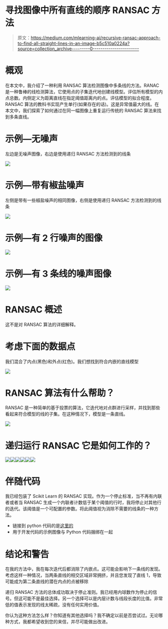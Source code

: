 # 寻找图像中所有直线的顺序 RANSAC 方法

> 原文：<https://medium.com/mlearning-ai/recursive-ransac-approach-to-find-all-straight-lines-in-an-image-b5c510a0224a?source=collection_archive---------0----------------------->

# 概观

在本文中，我介绍了一种利用 RANSAC 算法检测图像中多条线的方法。RANAC 是一种鲁棒的线检测算法，它使用点的子集迭代地创建线模型。评估所有模型的内点总数。内侧定义为距离直线在指定阈值距离内的点。评估模型的拟合程度。RANSAC 算法的教科书实现产生单行(如果存在的话)。这是异常值最大的线。在本文中，我们探索了如何通过在同一幅图像上重复运行传统的 RANSAC 算法来找到多条直线。

# 示例—无噪声

左边是无噪声图像，右边是使用递归 RANSAC 方法检测到的线条

![](img/ac5ea1479b26eca77d89a1c95e1dd470.png)

# 示例—带有椒盐噪声

左侧是带有一些椒盐噪声的相同图像，右侧是使用递归 RANSAC 方法检测到的线条

![](img/c7d69cc9edddd2977a20b266b4aec234.png)

# 示例—有 2 行噪声的图像

![](img/6531fa47659dfa9e241b2475a44f0310.png)

# 示例—有 3 条线的噪声图像

![](img/442a29787a153fed54ae7f96583b4dc4.png)

# RANSAC 概述

这不是对 RANSAC 算法的详细解释。

# 考虑下面的数据点

我们混合了内点(黑色)和外点(红色)。我们想找到符合内嵌的直线模型

![](img/363f9eeee77415b9fe539e2fc423df9f.png)

# RANSAC 算法有什么帮助？

RANSAC 是一种简单的基于投票的算法，它迭代地对点群进行采样，并找到那些看起来符合模型的线的子集。在这种情况下，模型是一条直线。

![](img/20c17b35ac0d2a33e8eb9f3f322625dc.png)

# 递归运行 RANSAC 它是如何工作的？

![](img/a9ee93bed732d0acaba5efb7f2efe628.png)![](img/aa28ea35ccb5165d26d7dc0cbe60d10f.png)![](img/80ccdfa6c4e8a70c94255f811c623789.png)![](img/c09bc7ffbff3513d23c42422d53bd83e.png)![](img/326fe0d10ab79ae142bc2ced671873d8.png)![](img/183d46c98f378b8d6855c4b081b78c9a.png)

# 伴随代码

我已经包装了 Scikit Learn 的 RANSAC 实现。作为一个停止标准，当不再有内联者或者当 RANSAC 生成一个内联者计数低于某个阈值的行时，我将停止对其他行的迭代。该阈值是一个可配置的参数。将此阈值视为消除不需要的线条的一种方法。

*   链接到 python 代码的是[这里的](https://sdg002.github.io/recursive-ransac/src.zip)
*   用于开发代码的示例图像与 Python 代码捆绑在一起

# 结论和警告

在我的方法中，我在每次迭代后都消除了内嵌点。这可能会影响下一条线的发现。考虑这样一种情况，当两条直线的相交区域非常拥挤，并且您发现了直线 1，导致可能成为第二条直线的潜在内点的点被移除

递归 RANSAC 方法的总体成功取决于停止准则。我已经用内球数作为停止的信号。但这可能不是最佳选择。另一个选择可以是内层计数与线段长度的比值。非常低的值表示发现的线太稀疏，没有任何实用价值。

你认为这种方法怎么样？你知道有其他选择吗？我不确定以前是否尝试过。无论哪种方式，我都希望收到您的来信，并尽可能做出改进。